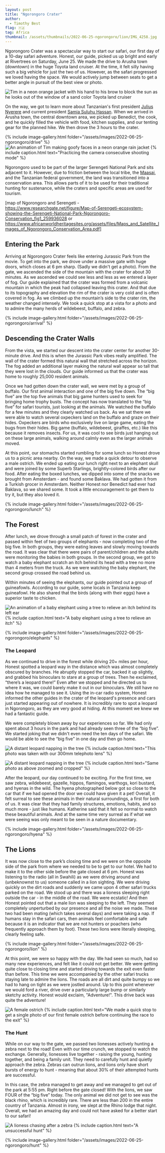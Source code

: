 ```yaml
---
layout: post
title: "Ngorongoro Crater"
author:
  - Timothy Best
flag: 🇹🇿
tag: Africa
thumbnail: /assets/thumbnails/2022-06-25-ngorongoro/lion/IMG_4258.jpg
---
```


Ngorongoro Crater was a spectacular way to start our safari, our first day of a 10-day safari adventure. Honest, our guide, picked us up bright and early at Rivertrees on Saturday, June 25. We made the drive to Arusha town (downtown) in the huge Toyota land cruiser. At the time, it felt silly having such a big vehicle for just the two of us. However, as the safari progressed we loved having the space. We would actively jump between seats to get a better angle in pursuit of the best view or photo. 

![Tim in a neon orange jacket with his hand to his brow to block the sun as he looks out of the window of a sand color Toyota land cruiser](/assets/images/2022-06-25-ngorongoro/jeep.jpg)

On the way, we got to learn more about Tanzanian's first president [Julius Nyerere](https://en.wikipedia.org/wiki/Julius_Nyerere) and current president [Samia Suluhu Hassan](https://en.wikipedia.org/wiki/Samia_Suluhu_Hassan). When we arrived in Arusha town, the central downtown area, we picked up Benedict, the cook, and he quickly filled the vehicle with food, kitchen supplies, and our tenting gear for the planned hike. We then drove the 3 hours to the crater.

{% include image-gallery.html folder="/assets/images/2022-06-25-ngorongoro/drive" %}
![An animation of Tim making goofy faces in a neon orange rain jacket](/assets/images/2022-06-25-ngorongoro/tim.gif)
{% include caption.html text="Practicing the camera consecutive shooting mode" %}

Ngorongoro used to be part of the larger Serengeti National Park and sits adjacent to it. However, due to friction between the local tribe, the [Maasai](https://en.wikipedia.org/wiki/Maasai_people), and the Tanzanian federal government, the land was transitioned into a conservation area. This allows parts of it to be used for their traditional hunting for sustenance, while the craters and specific areas are used for tourism. 

[map of Ngorongoro and Serengeti - https://www.researchgate.net/figure/Map-of-Serengeti-ecosystem-showing-the-Serengeti-National-Park-Ngorongoro-Conservation_fig1_259936028 or https://www.africanworldheritagesites.org/assets/files/Maps_and_Satellite_Images_of_Ngorongoro_Conservation_Area.pdf] 

## Entering the Park

Arriving at Ngorongoro Crater feels like entering Jurassic Park from the movie. To get into the park, we drove under a massive gate with huge doors, which closes at 6 pm sharp. (Sadly we didn't get a photo). From the gate, we ascended the side of the mountain with the crater for about 30 minutes. As we ascended we could see less and less as we entered a layer of fog. Our guide explained that the crater was formed from a volcanic mountain in which the peak had collapsed leaving this crater. And that due to its topography and elevation the rim of the crater is very cold and is often covered in fog. As we climbed up the mountain’s side to the crater rim, the weather changed intensely. We took a quick stop at a vista for a photo and to admire the many herds of wildebeest, buffalo, and zebra.

{% include image-gallery.html folder="/assets/images/2022-06-25-ngorongoro/arrival" %}

## Descending the Crater Walls

From the vista, we started our descent into the crater center for another 30-minute drive. And this is when the Jurassic Park vibes really amplified. The wall of the crater formed this natural wall that stretched across the horizon. The fog added an additional layer making the natural wall appear so tall that they were lost in the clouds. Our guide informed us that the crater was home to roughly 25,000 resident animals.

Once we had gotten down the crater wall, we were met by a group of buffalo. Our first animal interaction and one of the big five down. The “big five” are the top five animals that big game hunters used to seek for bringing home trophy busts. The concept has now translated to the “big five” for safari tourists, just looking at the animals. We watched the buffalo for a few minutes and they clearly watched us back. As we sat there we were able to watch several oxpeckers land on the buffalo and graze on their hides. Oxpeckers are birds who exclusively live on large game, eating the bugs from their hides. Big game (buffalo, wildebeest, giraffes, etc.) like this because it removes insects. For us, it was cool to see birds just hanging out on these large animals, walking around calmly even as the larger animals moved.   

At this point, our stomachs started rumbling for some lunch so Honest drove us to a picnic area nearby. On the way, we made a quick detour to observe a male ostrich. We ended up eating our lunch right next to an elephant skull and were joined by some Superb Starlings, brightly-colored birds after our food. After eating the boxed lunches, we dipped into some of the snacks we brought from Amsterdam - and found some Baklava. We had gotten it from a Turkish grocer in Amsterdam. Neither Honest nor Benedict had ever had Baklava, so we shared some. It took a little encouragement to get them to try it, but they also loved it.

{% include image-gallery.html folder="/assets/images/2022-06-25-ngorongoro/lunch" %}

## The Forest

After lunch, we drove through a small patch of forest in the crater and passed within feet of two groups of elephants - now completing two of the big five. In both groups, they were eating leaves and slowly moving towards the road. It was clear that there were pairs of parent/children and the adults were monitoring the babies in both groups. In the second group, we got to watch a baby elephant scratch an itch behind its head with a tree no more than 4 meters from the truck. As we were watching the baby elephant, the second group crossed the road behind us.

Within minutes of seeing the elephants, our guide pointed out a group of guineafowls. According to our guide, some locals in Tanzania keep guineafowl. He also shared that the birds (along with their eggs) have a superior taste to chicken.

![An animation of a baby elephant using a tree to relieve an itch behind its left ear](/assets/images/2022-06-25-ngorongoro/elephant.gif)
{% include caption.html text="A baby elephant using a tree to relieve an itch" %}

{% include image-gallery.html folder="/assets/images/2022-06-25-ngorongoro/elephants" %}

### The Leopard

As we continued to drive in the forest while driving 20+ miles per hour, Honest spotted a leopard way in the distance which was almost completely obscured by branches. He abruptly stopped the car, backed it up slightly, and grabbed his binoculars to stare at a group of trees. Then he exclaimed, “there’s a leopard there!” Even after we stopped and he directed us to where it was, we could barely make it out in our binoculars. We still have no idea how he managed to see it. Using the in-car radio system, Honest informed the other guides in the crater of the leopard's presence and cars just started appearing out of nowhere. It is incredibly rare to spot a leopard in Ngorongoro, as they are very good at hiding. At this moment we knew we had a fantastic guide.

We were completely blown away by our experiences so far. We had only spent about 3 hours in the park and had already seen three of the “big five”. We started joking that we didn't even need the ten days of the safari. We would be able to see the “big five” in one day and then go home.

![A distant leopard napping in the tree](/assets/images/2022-06-25-ngorongoro/leopard.jpg)
{% include caption.html text="This photo was taken with our 300mm telephoto lens" %}

![A distant leopard napping in the tree](/assets/images/2022-06-25-ngorongoro/leopard_crop.jpg)
{% include caption.html text="Same photo as above zoomed and cropped" %}

After the leopard, our day continued to be exciting. For the first time, we saw zebra, wildebeest, gazelle, hippos, flamingos, warthogs, kori bustard, and hyenas in the wild. The hyena photographed below got so close to the car that if we had opened the door we could have given it a pet! Overall, it felt surreal to see these animals in their natural surroundings, a first for both of us. It was clear that they had family structures, emotions, habits, and so much more - just like humans. Katherine said that it felt so normal to watch these beautiful animals. And at the same time very surreal as if what we were seeing was only meant to be seen in a nature documentary.

{% include image-gallery.html folder="/assets/images/2022-06-25-ngorongoro/hyena" %}

## The Lions

It was now close to the park’s closing time and we were on the opposite side of the park from where we needed to be to get to our hotel. We had to make it to the other side before the gate closed at 6 pm. Honest was listening to the radio (all in Swahili) as we were driving around and (unbeknownst to us) someone called in a lion sighting. We were driving quickly on the dirt roads and suddenly we came upon 4 other safari trucks parked on the road. We stood up and there was a lioness sleeping right outside the car - in the middle of the road. We were ecstatic! And then Honest pointed out that a male lion was sleeping to the left. They seemed completely unperturbed by our presence and all the noise we made. These two had been mating (which takes several days) and were taking a nap. If humans stay in the safari cars, then animals feel comfortable and safe because it is an indicator that we are not hunters or poachers (who frequently approach them by foot). These two lions were literally sleeping, clearly feeling safe.

{% include image-gallery.html folder="/assets/images/2022-06-25-ngorongoro/lion" %}

At this point, we were so happy with the day. We had seen so much, had so many new experiences, and felt like it could not get better. We were getting quite close to closing time and started driving towards the exit even faster than before. This time we were accompanied by the other safari trucks staying late to admire the lions. The roads are all dirt and quite bumpy so we had to hang on tight as we were jostled around. Up to this point whenever we would ford a river, drive over a particularly large bump or similarly sketchy activity. Honest would exclaim, "Adventure!". This drive back was quite the adventure!

![A female ostrich](/assets/images/2022-06-25-ngorongoro/ostrich.jpg)
{% include caption.html text="We made a quick stop to get a single photo of our first female ostrich before continuing the race to the exit" %}

### The Hunt

While on our way to the gate, we passed two lionesses actively hunting a zebra next to the road! Even with our time crunch, we stopped to watch the exchange. Generally, lionesses live together - raising the young, hunting together, and being a family unit. They need to carefully hunt and quietly approach the zebra. Zebras can outrun lions, and lions only have short bursts of energy to hunt - meaning that about 30% of their attempted hunts are successful. 

In this case, the zebra managed to get away and we managed to get out of the park at 5:55 pm. Right before the gate closed! With the lions, we saw FOUR of the “big five” today. The only animal we did not get to see was the black rhino, which is incredibly rare. There are less than 200 in the entire country of Tanzania. Almost in irony, we slept at the Rhino lodge that night. Overall, we had an amazing day and could not have asked for a better start to our safari!

![A lioness chasing after a zebra](/assets/images/2022-06-25-ngorongoro/chase.gif)
{% include caption.html text="A unsuccessful hunt" %}

{% include image-gallery.html folder="/assets/images/2022-06-25-ngorongoro/hunt" %}
